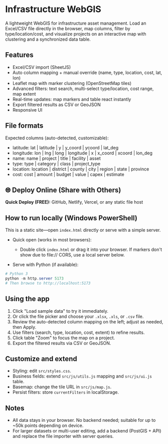 # Infrastructure WebGIS

A lightweight WebGIS for infrastructure asset management. Load an Excel/CSV file directly in the browser, map columns, filter by type/location/cost, and visualize projects on an interactive map with clustering and a synchronized data table.

## Features
- Excel/CSV import (SheetJS)
- Auto column mapping + manual override (name, type, location, cost, lat, lon)
- Leaflet map with marker clustering (OpenStreetMap tiles)
- Advanced filters: text search, multi-select type/location, cost range, map extent
- Real-time updates: map markers and table react instantly
- Export filtered results as CSV or GeoJSON
- Responsive UI

## File formats
Expected columns (auto-detected, customizable):
- latitude: lat | latitude | y | y_coord | ycoord | lat_deg
- longitude: lon | lng | long | longitude | x | x_coord | xcoord | lon_deg
- name: name | project | title | facility | asset
- type: type | category | class | project_type
- location: location | district | county | city | region | state | province
- cost: cost | amount | budget | value | capex | estimate

## 🌐 Deploy Online (Share with Others)

**Quick Deploy (FREE):**
GitHub, Netlify, Vercel, or any static file host

## How to run locally (Windows PowerShell)
This is a static site—open `index.html` directly or serve with a simple server.

- Quick open (works in most browsers):
  - Double click `index.html` or drag it into your browser. If markers don't show due to file:// CORS, use a local server below.

- Serve with Python (if available):
```powershell
# Python 3
python -m http.server 5173
# Then browse to http://localhost:5173
```

## Using the app
1. Click "Load sample data" to try it immediately.
2. Or click the file picker and choose your `.xlsx`, `.xls`, or `.csv` file.
3. Review the auto-detected column mapping on the left; adjust as needed, then Apply.
4. Use filters (search, type, location, cost, extent) to refine results.
5. Click table "Zoom" to focus the map on a project.
6. Export the filtered results via CSV or GeoJSON.

## Customize and extend
- Styling: edit `src/styles.css`.
- Business fields: extend `src/js/utils.js` mapping and `src/js/ui.js` table.
- Basemap: change the tile URL in `src/js/map.js`.
- Persist filters: store `currentFilters` in localStorage.

## Notes
- All data stays in your browser. No backend needed; suitable for up to ~50k points depending on device.
- For larger datasets or multi-user editing, add a backend (PostGIS + API) and replace the file importer with server queries.



